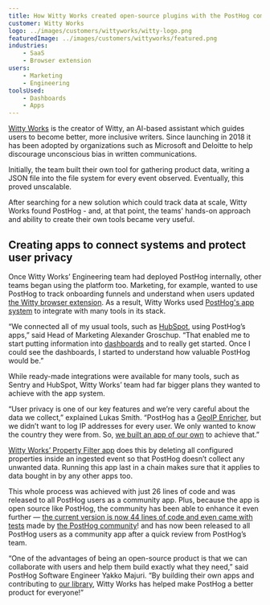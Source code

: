 ```yaml
---
title: How Witty Works created open-source plugins with the PostHog community
customer: Witty Works
logo: ../images/customers/wittyworks/witty-logo.png
featuredImage: ../images/customers/wittyworks/featured.png
industries:
    - SaaS
    - Browser extension
users:
    - Marketing
    - Engineering
toolsUsed:
    - Dashboards
    - Apps
---
```


[Witty Works](https://www.witty.works/) is the creator of Witty, an AI-based assistant which guides users to become better, more inclusive writers. Since launching in 2018 it has been adopted by organizations such as Microsoft and Deloitte to help discourage unconscious bias in written communications. 

Initially, the team built their own tool for gathering product data, writing a JSON file into the file system for every event observed. Eventually, this proved unscalable. 

After searching for a new solution which could track data at scale, Witty Works found PostHog - and, at that point, the teams' hands-on approach and ability to create their own tools became very useful. 

## Creating apps to connect systems and protect user privacy
Once Witty Works’ Engineering team had deployed PostHog internally, other teams began using the platform too. Marketing, for example, wanted to use PostHog to track onboarding funnels and understand when users updated [the Witty browser extension](https://chrome.google.com/webstore/detail/witty-your-inclusive-writ/meojhlodfiihbjkcnehkdcgncnhgagog?hl=en). As a result, Witty Works used [PostHog's app system](/docs/apps) to integrate with many tools in its stack. 

<BorderWrapper>
    <Quote
        imageSource="/images/customers/lukas-witty.jpeg"
        size="md"
        name="Lukas Smith"
        title="CTO & Co-founder, Witty Works"
        quote={`“I have a long history in open source. I found the community very responsive and open to both feedback and even to code changes. That gave me assurance that, if PostHog can’t do something, there’s a realistic path to building it myself.”`}
    />
</BorderWrapper>

“We connected all of my usual tools, such as [HubSpot](/apps/hubspot-connector), using PostHog’s apps,” said Head of Marketing Alexander Groschup. “That enabled me to start putting information into [dashboards](/docs/user-guides/dashboards) and to really get started. Once I could see the dashboards, I started to understand how valuable PostHog would be.”

While ready-made integrations were available for many tools, such as Sentry and HubSpot, Witty Works’ team had far bigger plans they wanted to achieve with the app system. 

“User privacy is one of our key features and we’re very careful about the data we collect,” explained Lukas Smith. “PostHog has a [GeoIP Enricher](/apps/geoip-enrichment), but we didn’t want to log IP addresses for every user. We only wanted to know the country they were from. So, [we built an app of our own](/docs/apps/build) to achieve that.”

<BorderWrapper>
    <Quote
        imageSource="/images/customers/lukas-witty.jpeg"
        size="md"
        name="Lukas Smith"
        title="CTO & Co-founder, Witty Works"
        quote={`“The app system is sort of like an insurance policy. We don’t know everything we’ll need in the future, but if we need Feature X then apps give us a path to getting it even if it isn’t part of PostHog.”`}
    />
</BorderWrapper>

[Witty Works’ Property Filter app](/integrations/property-filter) does this by deleting all configured properties inside an ingested event so that PostHog doesn’t collect any unwanted data. Running this app last in a chain makes sure that it applies to data bought in by any other apps too.

This whole process was achieved with just 26 lines of code and was released to all PostHog users as a community app. Plus, because the app is open source like PostHog, the community has been able to enhance it even further — [the current version is now 44 lines of code and even came with tests](https://github.com/witty-works/posthog-property-filter-plugin/blob/dev/index.js) made by [the PostHog community](/slack)!  and has now been released to all PostHog users as a community app after a quick review from PostHog’s team. 

“One of the advantages of being an open-source product is that we can collaborate with users and help them build exactly what they need,” said PostHog Software Engineer Yakko Majuri. “By building their own apps and contributing to [our library](/integrations), Witty Works has helped make PostHog a better product for everyone!”
